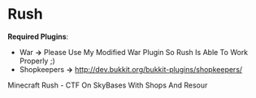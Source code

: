 Rush
====

**Required Plugins**:
 * War **->** Please Use My Modified War Plugin So Rush Is Able To Work Properly ;)
 * Shopkeepers **->**  http://dev.bukkit.org/bukkit-plugins/shopkeepers/

Minecraft Rush - CTF On SkyBases With Shops And Resour
